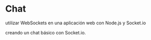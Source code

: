 # Chat
utilizar WebSockets en una aplicación web con Node.js y Socket.io

creando un chat básico con Socket.io.
